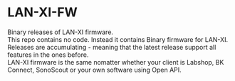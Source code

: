# LAN-XI-FW
Binary releases of LAN-XI firmware.  
This repo contains no code. Instead it contains Binary firmware for LAN-XI.  
Releases are accumulating - meaning that the latest release support all features in the ones before.  
LAN-XI firmware is the same nomatter whether your client is Labshop, BK Connect, SonoScout or your own software using Open API.
